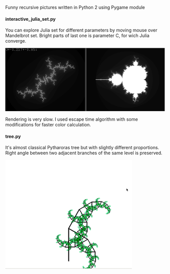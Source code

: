 Funny recursive pictures written in Python 2 using Pygame module

####   interactive_julia_set.py
You can explore Julia set for different parameters by moving mouse over Mandelbrot set. 
Bright parts of last one is parameter C, for wich Julia converge.

![](https://raw.githubusercontent.com/sleeping-h/fractals/master/images/julia.gif)  

Rendering is very slow. I used escape time algorithm with some modifications for faster color calculation.

####   tree.py
It's almost classical Pytharoras tree but with slightly different proportions. 
Right angle between two adjacent branches of the same level is preserved.

![](https://raw.githubusercontent.com/sleeping-h/fractals/master/images/tree.gif)  


